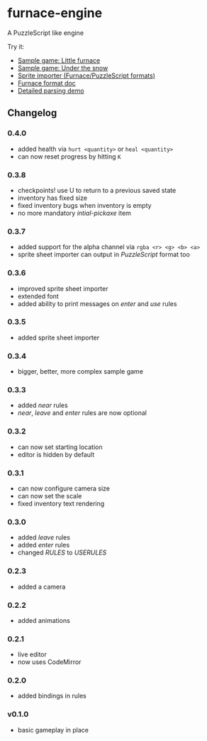 furnace-engine
==============

A PuzzleScript like engine

Try it:

* [Sample game: Little furnace](http://madflame991.github.io/furnace-engine/src/index.html?sample=little-furnace)
* [Sample game: Under the snow](http://madflame991.github.io/furnace-engine/src/index.html?sample=under-the-snow)
* [Sprite importer (Furnace/PuzzleScript formats)](http://madflame991.github.io/furnace-engine/src/conv.html)
* [Furnace format doc](https://github.com/madflame991/furnace-engine/tree/master/doc/SPEC.md)
* [Detailed parsing demo](http://madflame991.github.io/furnace-engine/src/parser.html)

Changelog
---------

### 0.4.0
 + added health via `hurt <quantity>` or `heal <quantity>`
 + can now reset progress by hitting `K`

### 0.3.8
 + checkpoints! use U to return to a previous saved state
 + inventory has fixed size
 + fixed inventory bugs when inventory is empty
 + no more mandatory *intial-pickaxe* item

### 0.3.7
 + added support for the alpha channel via `rgba <r> <g> <b> <a>`
 + sprite sheet importer can output in *PuzzleScript* format too

### 0.3.6
 + improved sprite sheet importer
 + extended font
 + added ability to print messages on *enter* and *use* rules

### 0.3.5
 + added sprite sheet importer

### 0.3.4
 + bigger, better, more complex sample game

### 0.3.3
 + added *near* rules
 + *near*, *leave* and *enter* rules are now optional

### 0.3.2
 + can now set starting location
 + editor is hidden by default

### 0.3.1
 + can now configure camera size
 + can now set the scale
 + fixed inventory text rendering

### 0.3.0
 + added *leave* rules
 + added *enter* rules
 + changed *RULES* to *USERULES*

### 0.2.3
 + added a camera

### 0.2.2
 + added animations

### 0.2.1
 + live editor
 + now uses CodeMirror

### 0.2.0
 + added bindings in rules

### v0.1.0
 + basic gameplay in place